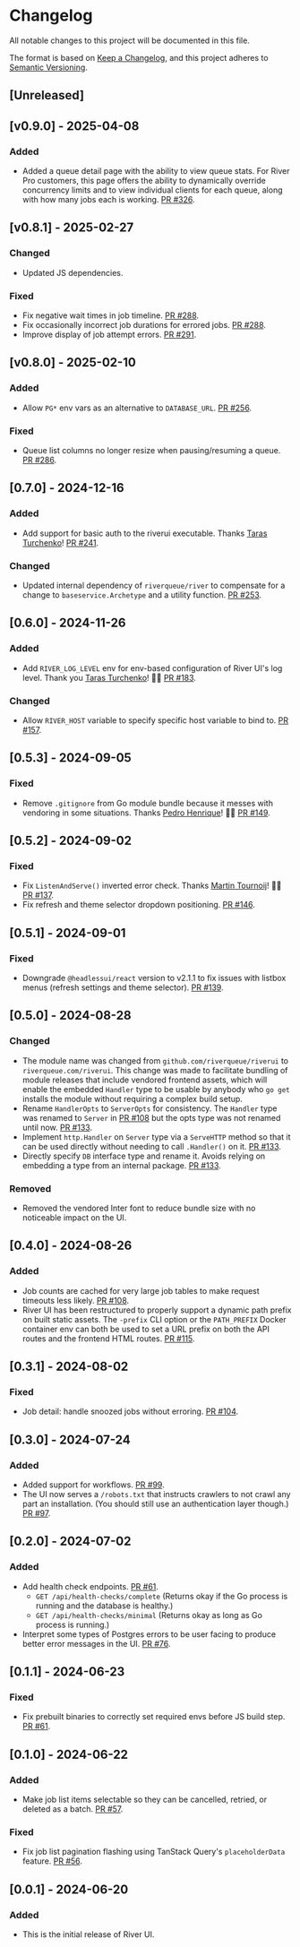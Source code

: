 # Changelog

All notable changes to this project will be documented in this file.

The format is based on [Keep a Changelog](https://keepachangelog.com/en/1.0.0/),
and this project adheres to [Semantic Versioning](https://semver.org/spec/v2.0.0.html).

## [Unreleased]

## [v0.9.0] - 2025-04-08

### Added

- Added a queue detail page with the ability to view queue stats. For River Pro customers, this page offers the ability to dynamically override concurrency limits and to view individual clients for each queue, along with how many jobs each is working. [PR #326](https://github.com/riverqueue/riverui/pull/326).

## [v0.8.1] - 2025-02-27

### Changed

- Updated JS dependencies.

### Fixed

- Fix negative wait times in job timeline. [PR #288](https://github.com/riverqueue/riverui/pull/288).
- Fix occasionally incorrect job durations for errored jobs. [PR #288](https://github.com/riverqueue/riverui/pull/288).
- Improve display of job attempt errors. [PR #291](https://github.com/riverqueue/riverui/pull/291).

## [v0.8.0] - 2025-02-10

### Added

- Allow `PG*` env vars as an alternative to `DATABASE_URL`. [PR #256](https://github.com/riverqueue/riverui/pull/256).

### Fixed

- Queue list columns no longer resize when pausing/resuming a queue. [PR #286](https://github.com/riverqueue/riverui/pull/286).

## [0.7.0] - 2024-12-16

### Added

- Add support for basic auth to the riverui executable. Thanks [Taras Turchenko](https://github.com/TArch64)! [PR #241](https://github.com/riverqueue/riverui/pull/241).

### Changed

- Updated internal dependency of `riverqueue/river` to compensate for a change to `baseservice.Archetype` and a utility function. [PR #253](https://github.com/riverqueue/riverui/pull/253).

## [0.6.0] - 2024-11-26

### Added

- Add `RIVER_LOG_LEVEL` env for env-based configuration of River UI's log level. Thank you [Taras Turchenko](https://github.com/TArch64)! 🙏🏻 [PR #183](https://github.com/riverqueue/riverui/pull/183).

### Changed

- Allow `RIVER_HOST` variable to specify specific host variable to bind to. [PR #157](https://github.com/riverqueue/riverui/pull/157).

## [0.5.3] - 2024-09-05

### Fixed

- Remove `.gitignore` from Go module bundle because it messes with vendoring in some situations. Thanks [Pedro Henrique](https://github.com/crossworth)! 🙏🏻 [PR #149](https://github.com/riverqueue/riverui/pull/149).

## [0.5.2] - 2024-09-02

### Fixed

- Fix `ListenAndServe()` inverted error check. Thanks [Martin Tournoij](https://github.com/arp242)! 🙏🏻 [PR #137](https://github.com/riverqueue.com/riverui/pull/137).
- Fix refresh and theme selector dropdown positioning. [PR #146](https://github.com/riverqueue/riverui/pull/146).

## [0.5.1] - 2024-09-01

### Fixed

- Downgrade `@headlessui/react` version to v2.1.1 to fix issues with listbox menus (refresh settings and theme selector). [PR #139](https://github.com/riverqueue/riverui/pull/139).

## [0.5.0] - 2024-08-28

### Changed

- The module name was changed from `github.com/riverqueue/riverui` to `riverqueue.com/riverui`. This change was made to facilitate bundling of module releases that include vendored frontend assets, which will enable the embedded `Handler` type to be usable by anybody who `go get` installs the module without requiring a complex build setup.
- Rename `HandlerOpts` to `ServerOpts` for consistency. The `Handler` type was renamed to `Server` in [PR #108](https://github.com/riverqueue/riverui/pull/108) but the opts type was not renamed until now. [PR #133](https://github.com/riverqueue/riverui/pull/133).
- Implement `http.Handler` on `Server` type via a `ServeHTTP` method so that it can be used directly without needing to call `.Handler()` on it. [PR #133](https://github.com/riverqueue/riverui/pull/133).
- Directly specify `DB` interface type and rename it. Avoids relying on embedding a type from an internal package. [PR #133](https://github.com/riverqueue/riverui/pull/133).

### Removed

- Removed the vendored Inter font to reduce bundle size with no noticeable impact on the UI.

## [0.4.0] - 2024-08-26

### Added

- Job counts are cached for very large job tables to make request timeouts less likely. [PR #108](https://github.com/riverqueue/riverui/pull/108).
- River UI has been restructured to properly support a dynamic path prefix on built static assets. The `-prefix` CLI option or the `PATH_PREFIX` Docker container env can both be used to set a URL prefix on both the API routes and the frontend HTML routes. [PR #115](https://github.com/riverqueue/riverui/pull/115).

## [0.3.1] - 2024-08-02

### Fixed

- Job detail: handle snoozed jobs without erroring. [PR #104](https://github.com/riverqueue/riverui/pull/104).

## [0.3.0] - 2024-07-24

### Added

- Added support for workflows. [PR #99](https://github.com/riverqueue/riverui/pull/99).
- The UI now serves a `/robots.txt` that instructs crawlers to not crawl any part an installation. (You should still use an authentication layer though.) [PR #97](https://github.com/riverqueue/riverui/pull/97).

## [0.2.0] - 2024-07-02

### Added

- Add health check endpoints. [PR #61](https://github.com/riverqueue/riverui/pull/61).
  - `GET /api/health-checks/complete` (Returns okay if the Go process is running and the database is healthy.)
  - `GET /api/health-checks/minimal` (Returns okay as long as Go process is running.)
- Interpret some types of Postgres errors to be user facing to produce better error messages in the UI. [PR #76](https://github.com/riverqueue/riverui/pull/76).

## [0.1.1] - 2024-06-23

### Fixed

- Fix prebuilt binaries to correctly set required envs before JS build step. [PR #61](https://github.com/riverqueue/riverui/pull/61).

## [0.1.0] - 2024-06-22

### Added

- Make job list items selectable so they can be cancelled, retried, or deleted as a batch. [PR #57](https://github.com/riverqueue/riverui/pull/57).

### Fixed

- Fix job list pagination flashing using TanStack Query's `placeholderData` feature. [PR #56](https://github.com/riverqueue/riverui/pull/56).

## [0.0.1] - 2024-06-20

### Added

- This is the initial release of River UI.
